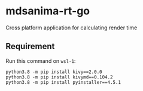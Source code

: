 # mdsanima-rt-go

Cross platform application for calculating render time

## Requirement

Run this command on `wsl-1`:

```shell
python3.8 -m pip install kivy==2.0.0
python3.8 -m pip install kivymd==0.104.2
python3.8 -m pip install pyinstaller==4.5.1
```
